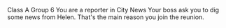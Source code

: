 Class A Group 6
You are a reporter in City News Your boss ask you to dig some news from Helen.
That's the main reason you join the reunion.